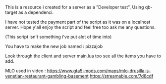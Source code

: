 This is a resource i created for a server as a "Developer test", Using qb-target as a dependenci.

I have not tested the payment part of the script as it was on a localhost server. 
Hope y'all enjoy the script and feel free too ask me any questions. 

(This script isn't something i've put alot of time into)



You have to make the new job named : pizzajob


Look through the client and server main.lua too see all the items you have to add.


MLO used in video : https://www.gta5-mods.com/maps/mlo-drusilla-s-venetian-restaurant-gambling-basement
https://streamable.com/7d8cdf
